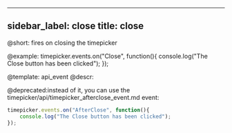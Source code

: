
---
sidebar_label: close
title: close
---          

@short:
fires on closing the timepicker



@example:
timepicker.events.on("Close", function(){
	console.log("The Close button has been clicked");
});


@template: api_event
@descr:

@deprecated:instead of it, you can use the timepicker/api/timepicker_afterclose_event.md event:

~~~js
timepicker.events.on("AfterClose", function(){
	console.log("The Close button has been clicked");
});
~~~

